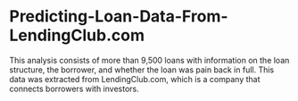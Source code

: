 # Predicting-Loan-Data-From-LendingClub.com

This analysis consists of more than 9,500 loans with information on the loan structure, the borrower, and whether the loan was pain back in full. This data was extracted from LendingClub.com, which is a company that connects borrowers with investors. 
